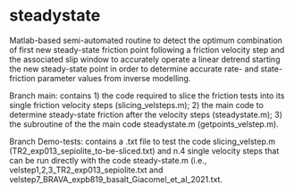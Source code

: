 # steadystate
Matlab-based semi-automated routine to detect the optimum combination of first new steady-state friction point following a friction velocity step and the associated slip window to accurately operate a linear detrend starting the new steady-state point in order to determine accurate rate- and state- friction parameter values from inverse modelling.

Branch main: contains 1) the code required to slice the friction tests into its single friction velocity steps (slicing_velsteps.m); 2) the main code to determine steady-state friction after the velocity steps (steadystate.m); 3) the subroutine of the the main code steadystate.m (getpoints_velstep.m).

Branch Demo-tests: contains a .txt file to test the code slicing_velstep.m (TR2_exp013_sepiolite_to-be-sliced.txt) and n.4 single velocity steps that can be run directly with the code steady-state.m (i.e., velstep1,2,3_TR2_exp013_sepiolite.txt and velstep7_BRAVA_expb819_basalt_Giacomel_et_al_2021.txt.
